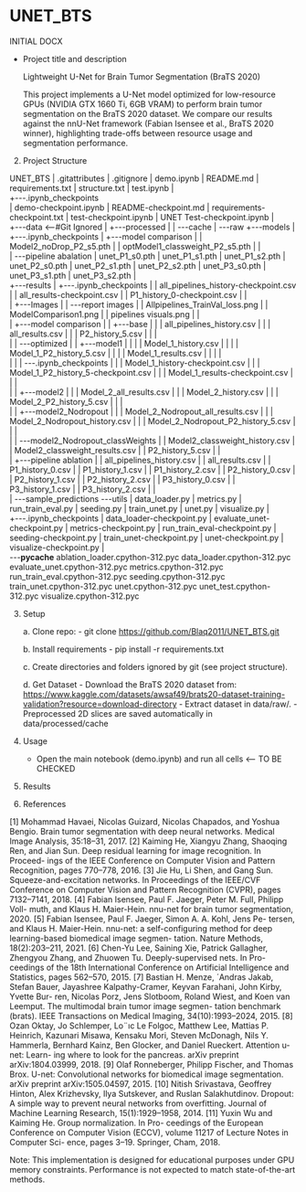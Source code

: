 # UNET_BTS

INITIAL DOCX
- Project title and description

    Lightweight U-Net for Brain Tumor Segmentation (BraTS 2020)

    This project implements a U-Net model optimized for low-resource GPUs (NVIDIA GTX 1660 Ti, 6GB VRAM) to perform brain tumor segmentation on the BraTS 2020 dataset.
    We compare our results against the nnU-Net framework (Fabian Isensee et al., BraTS 2020 winner), highlighting trade-offs between resource usage and segmentation performance.

2. Project Structure

UNET_BTS
|   .gitattributes
|   .gitignore
|   demo.ipynb
|   README.md
|   requirements.txt
|   structure.txt
|   test.ipynb
|   
+---.ipynb_checkpoints                                          
|       demo-checkpoint.ipynb
|       README-checkpoint.md
|       requirements-checkpoint.txt
|       test-checkpoint.ipynb
|       UNET Test-checkpoint.ipynb
|       
+---data                                                                    <--#Git Ignored
|   +---processed
|   |   \---cache
|   \---raw
+---models
|   +---.ipynb_checkpoints
|   +---model comparison
|   |       Model2_noDrop_P2_s5.pth
|   |       optModel1_classweight_P2_s5.pth
|   |       
|   \---pipeline abalation
|           unet_P1_s0.pth
|           unet_P1_s1.pth
|           unet_P1_s2.pth
|           unet_P2_s0.pth
|           unet_P2_s1.pth
|           unet_P2_s2.pth
|           unet_P3_s0.pth
|           unet_P3_s1.pth
|           unet_P3_s2.pth
|           
+---results
|   +---.ipynb_checkpoints
|   |       all_pipelines_history-checkpoint.csv
|   |       all_results-checkpoint.csv
|   |       P1_history_0-checkpoint.csv
|   |       
|   +---Images
|   |   \---report images
|   |           Allpipelines_TrainVal_loss.png
|   |           ModelComparison1.png
|   |           pipelines visuals.png
|   |           
|   +---model comparison
|   |   +---base
|   |   |       all_pipelines_history.csv
|   |   |       all_results.csv
|   |   |       P2_history_5.csv
|   |   |       
|   |   \---optimized
|   |       +---model1
|   |       |   |   Model_1_history.csv
|   |       |   |   Model_1_P2_history_5.csv
|   |       |   |   Model_1_results.csv
|   |       |   |   
|   |       |   \---.ipynb_checkpoints
|   |       |           Model_1_history-checkpoint.csv
|   |       |           Model_1_P2_history_5-checkpoint.csv
|   |       |           Model_1_results-checkpoint.csv
|   |       |           
|   |       +---model2
|   |       |       Model_2_all_results.csv
|   |       |       Model_2_history.csv
|   |       |       Model_2_P2_history_5.csv
|   |       |       
|   |       +---model2_Nodropout
|   |       |       Model_2_Nodropout_all_results.csv
|   |       |       Model_2_Nodropout_history.csv
|   |       |       Model_2_Nodropout_P2_history_5.csv
|   |       |       
|   |       \---model2_Nodropout_classWeights
|   |               Model2_classweight_history.csv
|   |               Model2_classweight_results.csv
|   |               P2_history_5.csv
|   |               
|   +---pipeline ablation
|   |       all_pipelines_history.csv
|   |       all_results.csv
|   |       P1_history_0.csv
|   |       P1_history_1.csv
|   |       P1_history_2.csv
|   |       P2_history_0.csv
|   |       P2_history_1.csv
|   |       P2_history_2.csv
|   |       P3_history_0.csv
|   |       P3_history_1.csv
|   |       P3_history_2.csv
|   |       
|   \---sample_predictions
\---utils
    |   data_loader.py
    |   metrics.py
    |   run_train_eval.py
    |   seeding.py
    |   train_unet.py
    |   unet.py
    |   visualize.py
    |   
    +---.ipynb_checkpoints
    |       data_loader-checkpoint.py
    |       evaluate_unet-checkpoint.py
    |       metrics-checkpoint.py
    |       run_train_eval-checkpoint.py
    |       seeding-checkpoint.py
    |       train_unet-checkpoint.py
    |       unet-checkpoint.py
    |       visualize-checkpoint.py
    |       
    \---__pycache__
            ablation_loader.cpython-312.pyc
            data_loader.cpython-312.pyc
            evaluate_unet.cpython-312.pyc
            metrics.cpython-312.pyc
            run_train_eval.cpython-312.pyc
            seeding.cpython-312.pyc
            train_unet.cpython-312.pyc
            unet.cpython-312.pyc
            unet_test.cpython-312.pyc
            visualize.cpython-312.pyc
            



3. Setup

    a. Clone repo:
        - git clone https://github.com/Blaq2011/UNET_BTS.git

    b. Install requirements
        - pip install -r requirements.txt

    c. Create directories and folders ignored by git (see project structure).
   
    d. Get Dataset
        - Download the BraTS 2020 dataset from: https://www.kaggle.com/datasets/awsaf49/brats20-dataset-training-validation?resource=download-directory 
        - Extract dataset in data/raw/.
        - Preprocessed 2D slices are saved automatically in data/processed/cache


4. Usage
    - Open the main notebook (demo.ipynb) and run all cells <-- TO BE CHECKED







5. Results

<!-- | Model             | Dice (Whole Tumor) | IoU  | Notes                        |
| ----------------- | ------------------ | ---- | ---------------------------- |
| Baseline U-Net    | XX.XX              | XX.X | Small filters, limited GPU   |
| Optimized U-Net   | XX.XX              | XX.X | With augmentations + dropout |
| nnU-Net (Fabian+) | \~0.88–0.90        | --   | BraTS 2020 winner            | -->


<!-- Qualitative Results
    (Example figure to be added here)

    Input MRI | Ground Truth | Baseline Prediction | Optimized Prediction -->

6. References

[1] Mohammad Havaei, Nicolas Guizard, Nicolas Chapados,
and Yoshua Bengio. Brain tumor segmentation with deep
neural networks. Medical Image Analysis, 35:18–31, 2017.
[2] Kaiming He, Xiangyu Zhang, Shaoqing Ren, and Jian Sun.
Deep residual learning for image recognition. In Proceed-
ings of the IEEE Conference on Computer Vision and Pattern
Recognition, pages 770–778, 2016.
[3] Jie Hu, Li Shen, and Gang Sun. Squeeze-and-excitation
networks. In Proceedings of the IEEE/CVF Conference on
Computer Vision and Pattern Recognition (CVPR), pages
7132–7141, 2018.
[4] Fabian Isensee, Paul F. Jaeger, Peter M. Full, Philipp Voll-
muth, and Klaus H. Maier-Hein. nnu-net for brain tumor
segmentation, 2020.
[5] Fabian Isensee, Paul F. Jaeger, Simon A. A. Kohl, Jens Pe-
tersen, and Klaus H. Maier-Hein. nnu-net: a self-configuring
method for deep learning-based biomedical image segmen-
tation. Nature Methods, 18(2):203–211, 2021.
[6] Chen-Yu Lee, Saining Xie, Patrick Gallagher, Zhengyou
Zhang, and Zhuowen Tu. Deeply-supervised nets. In Pro-
ceedings of the 18th International Conference on Artificial
Intelligence and Statistics, pages 562–570, 2015.
[7] Bastian H. Menze, ´Andras Jakab, Stefan Bauer, Jayashree
Kalpathy-Cramer, Keyvan Farahani, John Kirby, Yvette Bur-
ren, Nicolas Porz, Jens Slotboom, Roland Wiest, and Koen
van Leemput. The multimodal brain tumor image segmen-
tation benchmark (brats). IEEE Transactions on Medical
Imaging, 34(10):1993–2024, 2015.
[8] Ozan Oktay, Jo Schlemper, Lo¨ıc Le Folgoc, Matthew
Lee, Mattias P. Heinrich, Kazunari Misawa, Kensaku Mori,
Steven McDonagh, Nils Y. Hammerla, Bernhard Kainz, Ben
Glocker, and Daniel Rueckert. Attention u-net: Learn-
ing where to look for the pancreas. arXiv preprint
arXiv:1804.03999, 2018.
[9] Olaf Ronneberger, Philipp Fischer, and Thomas Brox. U-net:
Convolutional networks for biomedical image segmentation.
arXiv preprint arXiv:1505.04597, 2015.
[10] Nitish Srivastava, Geoffrey Hinton, Alex Krizhevsky, Ilya
Sutskever, and Ruslan Salakhutdinov. Dropout: A simple
way to prevent neural networks from overfitting. Journal of
Machine Learning Research, 15(1):1929–1958, 2014.
[11] Yuxin Wu and Kaiming He. Group normalization. In Pro-
ceedings of the European Conference on Computer Vision
(ECCV), volume 11217 of Lecture Notes in Computer Sci-
ence, pages 3–19. Springer, Cham, 2018.


Note: This implementation is designed for educational purposes under GPU memory constraints. Performance is not expected to match state-of-the-art methods.
